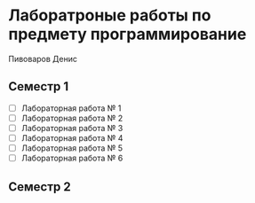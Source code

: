 # Лаборатроные работы по предмету программирование

Пивоваров Денис

## Семестр 1

- [ ] Лабораторная работа № 1
- [ ] Лабораторная работа № 2
- [ ] Лабораторная работа № 3
- [ ] Лабораторная работа № 4
- [ ] Лабораторная работа № 5
- [ ] Лабораторная работа № 6

## Семестр 2


















